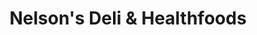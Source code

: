 ---
title: "Nelson's Deli & Healthfoods"
url: /cardigan-aberteifi/nelsons-deli-and-healthfoods/
shop: deli
---